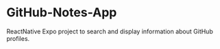 # GitHub-Notes-App
 ReactNative Expo project to search and display information about GitHub profiles.
